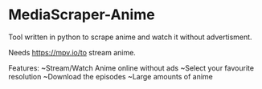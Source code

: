# MediaScraper-Anime

Tool written in python to scrape anime and watch it without advertisment.

Needs https://mpv.io/to stream anime.

Features:
    ~Stream/Watch Anime online without ads
    ~Select your favourite resolution 
    ~Download the episodes
    ~Large amounts of anime
